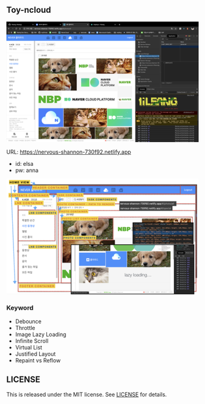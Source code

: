 ## Toy-ncloud

![Summary](./docs/tldr.png)

URL: https://nervous-shannon-730f92.netlify.app

- id: elsa
- pw: anna

![Architecture](./docs/architecture.png)

### Keyword

- Debounce
- Throttle
- Image Lazy Loading
- Infinite Scroll
- Virtual List
- Justified Layout
- Repaint vs Reflow

## LICENSE

This is released under the MIT license. See [LICENSE](./docs/LICENSE) for details.
